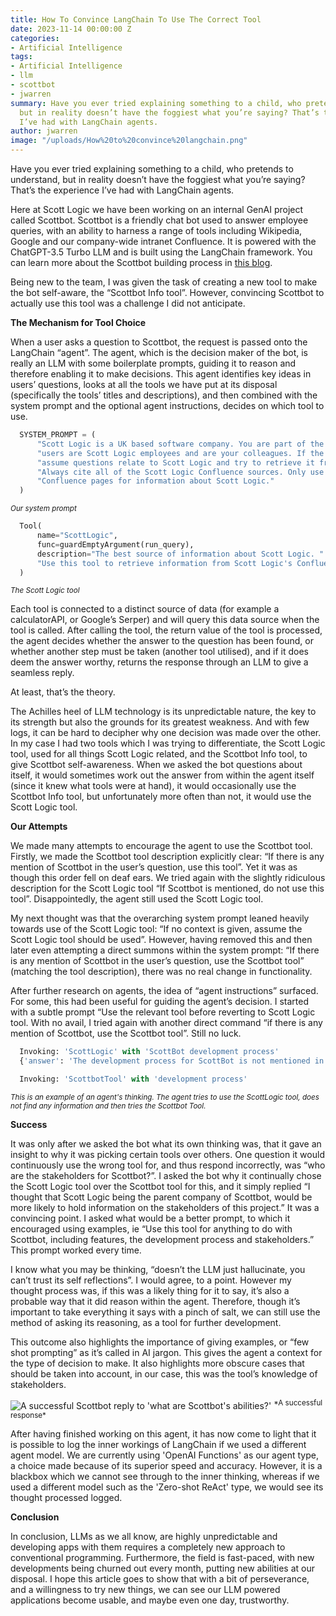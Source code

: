 ```yaml
---
title: How To Convince LangChain To Use The Correct Tool
date: 2023-11-14 00:00:00 Z
categories:
- Artificial Intelligence
tags:
- Artificial Intelligence
- llm
- scottbot
- jwarren
summary: Have you ever tried explaining something to a child, who pretends to understand,
  but in reality doesn’t have the foggiest what you’re saying? That’s the experience
  I’ve had with LangChain agents.
author: jwarren
image: "/uploads/How%20to%20convince%20langchain.png"
---
```


Have you ever tried explaining something to a child, who pretends to understand, but in reality doesn’t have the foggiest what you’re saying? That’s the experience I’ve had with LangChain agents.

Here at Scott Logic we have been working on an internal GenAI project called Scottbot. Scottbot is a friendly chat bot used to answer employee queries, with an ability to harness a range of tools including Wikipedia, Google and our company-wide intranet Confluence. It is powered with the ChatGPT-3.5 Turbo LLM and is built using the LangChain framework. You can learn more about the Scottbot building process in [this blog](https://blog.scottlogic.com/2023/10/23/building_scottbot_an_ai_chatbot_for_scott_logic.html).

Being new to the team, I was given the task of creating a new tool to make the bot self-aware, the “Scottbot Info tool”. However, convincing Scottbot to actually use this tool was a challenge I did not anticipate.


**The Mechanism for Tool Choice**

When a user asks a question to Scottbot, the request is passed onto the LangChain “agent”. The agent, which is the decision maker of the bot, is really an LLM with some boilerplate prompts, guiding it to reason and therefore enabling it to make decisions. This agent identifies key ideas in users’ questions, looks at all the tools we have put at its disposal (specifically the tools’ titles and descriptions), and then combined with the system prompt and the optional agent instructions, decides on which tool to use. 

~~~ py
  SYSTEM_PROMPT = (
      "Scott Logic is a UK based software company. You are part of the Scott Logic organization, and all your "
      "users are Scott Logic employees and are your colleagues. If the users do not provide context, "
      "assume questions relate to Scott Logic and try to retrieve it from Scott Logic's Confluence pages. "
      "Always cite all of the Scott Logic Confluence sources. Only use the Scott Logic "
      "Confluence pages for information about Scott Logic."
  )
~~~

<sup>*Our system prompt*</sup>

~~~ py
  Tool(
      name="ScottLogic",
      func=guardEmptyArgument(run_query),
      description="The best source of information about Scott Logic. "
      "Use this tool to retrieve information from Scott Logic's Confluence pages.",
  )
~~~

<sup>*The Scott Logic tool*</sup>



Each tool is connected to a distinct source of data (for example a calculatorAPI, or Google’s Serper) and will query this data source when the tool is called. After calling the tool, the return value of the tool is processed, the agent decides whether the answer to the question has been found, or whether another step must be taken (another tool utilised), and if it does deem the answer worthy, returns the response through an LLM to give a seamless reply.

At least, that’s the theory.

The Achilles heel of LLM technology is its unpredictable nature, the key to its strength but also the grounds for its greatest weakness. And with few logs, it can be hard to decipher why one decision was made over the other. In my case I had two tools which I was trying to differentiate, the Scott Logic tool, used for all things Scott Logic related, and the Scottbot Info tool, to give Scottbot self-awareness. When we asked the bot questions about itself, it would sometimes work out the answer from within the agent itself (since it knew what tools were at hand), it would occasionally use the Scottbot Info tool, but unfortunately more often than not, it would use the Scott Logic tool.



**Our Attempts**

We made many attempts to encourage the agent to use the Scottbot tool. Firstly, we made the Scottbot tool description explicitly clear: “If there is any mention of Scottbot in the user’s question, use this tool”. Yet it was as though this order fell on deaf ears. We tried again with the slightly ridiculous description for the Scott Logic tool “If Scottbot is mentioned, do not use this tool”. Disappointedly, the agent still used the Scott Logic tool.

My next thought was that the overarching system prompt leaned heavily towards use of the Scott Logic tool: “If no context is given, assume the Scott Logic tool should be used”. However, having removed this and then later even attempting a direct summons within the system prompt: “If there is any mention of Scottbot in the user’s question, use the Scottbot tool” (matching the tool description), there was no real change in functionality.

After further research on agents, the idea of “agent instructions” surfaced. For some, this had been useful for guiding the agent’s decision. I started with a subtle prompt “Use the relevant tool before reverting to Scott Logic tool. With no avail, I tried again with another direct command “if there is any mention of Scottbot, use the Scottbot tool”. Still no luck.

~~~ py
  Invoking: 'ScottLogic' with 'ScottBot development process'
  {'answer': 'The development process for ScottBot is not mentioned in any of the given sources.\n', 'sources': ''} 

  Invoking: 'ScottbotTool' with 'development process'
~~~

<sup>*This is an example of an agent's thinking. The agent tries to use the ScottLogic tool, does not find any information and then tries the Scottbot Tool.*</sup>



**Success**

It was only after we asked the bot what its own thinking was, that it gave an insight to why it was picking certain tools over others. One question it would continuously use the wrong tool for, and thus respond incorrectly, was “who are the stakeholders for Scottbot?”. I asked the bot why it continually chose the Scott Logic tool over the Scottbot tool for this, and it simply replied “I thought that Scott Logic being the parent company of Scottbot, would be more likely to hold information on the stakeholders of this project.” It was a convincing point. I asked what would be a better prompt, to which it encouraged using examples, ie “Use this tool for anything to do with Scottbot, including features, the development process and stakeholders.” This prompt worked every time.

I know what you may be thinking, “doesn’t the LLM just hallucinate, you can’t trust its self reflections”. I would agree, to a point. However my thought process was, if this was a likely thing for it to say, it’s also a probable way that it did reason within the agent. Therefore, though it’s important to take everything it says with a pinch of salt, we can still use the method of asking its reasoning, as a tool for further development.

This outcome also highlights the importance of giving examples, or “few shot prompting” as it’s called in AI jargon. This gives the agent a context for the type of decision to make. It also highlights more obscure cases that should be taken into account, in our case, this was the tool’s knowledge of stakeholders.


<img src='{{ site.github.url }}/jwarren/assets/2023-10-30-convincing-langchain/scott-reply.png' title="A successful Scottbot reply" alt="A successful Scottbot reply to 'what are Scottbot's abilities?'" />
<sup>*A successful response*</sup>

After having finished working on this agent, it has now come to light that it is possible to log the inner workings of LangChain if we used a different agent model. We are currently using 'OpenAI Functions' as our agent type, a choice made because of its superior speed and accuracy. However, it is a blackbox which we cannot see through to the inner thinking, whereas if we used a different model such as the 'Zero-shot ReAct' type, we would see its thought processed logged.


**Conclusion**

In conclusion, LLMs as we all know, are highly unpredictable and developing apps with them requires a completely new approach to conventional programming. Furthermore, the field is fast-paced, with new developments being churned out every month, putting new abilities at our disposal. I hope this article goes to show that with a bit of perseverance, and a willingness to try new things, we can see our LLM powered applications become usable, and maybe even one day, trustworthy.
